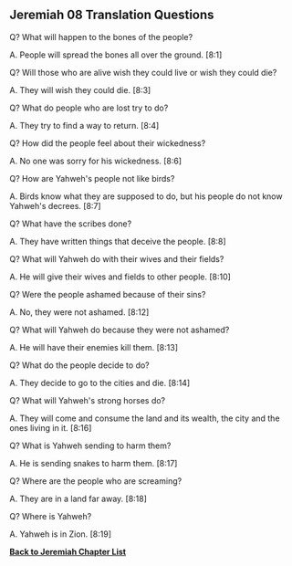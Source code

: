 ## Jeremiah 08 Translation Questions ##

Q? What will happen to the bones of the people?

A. People will spread the bones all over the ground. [8:1]

Q? Will those who are alive wish they could live or wish they could die?

A. They will wish they could die. [8:3]

Q? What do people who are lost try to do?

A. They try to find a way to return. [8:4]

Q? How did the people feel about their wickedness?

A. No one was sorry for his wickedness. [8:6]

Q? How are Yahweh's people not like birds?

A. Birds know what they are supposed to do, but his people do not know Yahweh's decrees. [8:7]

Q? What have the scribes done?

A. They have written things that deceive the people. [8:8]

Q? What will Yahweh do with their wives and their fields?

A. He will give their wives and fields to other people. [8:10]

Q? Were the people ashamed because of their sins?

A. No, they were not ashamed. [8:12]

Q? What will Yahweh do because they were not ashamed?

A. He will have their enemies kill them. [8:13]

Q? What do the people decide to do?

A. They decide to go to the cities and die. [8:14]

Q? What will Yahweh's strong horses do?

A. They will come and consume the land and its wealth, the city and the ones living in it. [8:16]

Q? What is Yahweh sending to harm them?

A. He is sending snakes to harm them. [8:17]

Q? Where are the people who are screaming?

A. They are in a land far away. [8:18]

Q? Where is Yahweh?

A. Yahweh is in Zion. [8:19]

__[Back to Jeremiah Chapter List](./)__

